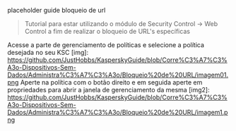 placeholder guide bloqueio de url
> Tutorial para estar utilizando o módulo de Security Control -> Web Control a fim de realizar o bloqueio de URL's específicas

Acesse a parte de gerenciamento de políticas e selecione a política desejada no seu KSC
[img]: https://github.com/JustHobbs/KasperskyGuide/blob/Corre%C3%A7%C3%A3o-Dispositivos-Sem-Dados/Administra%C3%A7%C3%A3o/Bloqueio%20de%20URL/imagem01.png
Aperte na política com o botão direito e em seguida aperte em propriedades para abrir a janela de gerenciamento da mesma
[img2]: https://github.com/JustHobbs/KasperskyGuide/blob/Corre%C3%A7%C3%A3o-Dispositivos-Sem-Dados/Administra%C3%A7%C3%A3o/Bloqueio%20de%20URL/imagem1.png

